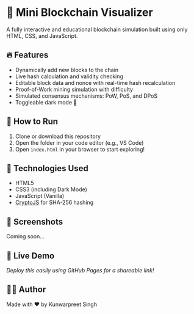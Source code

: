 # 🧱 Mini Blockchain Visualizer

A fully interactive and educational blockchain simulation built using only HTML, CSS, and JavaScript.

## 🔥 Features
- Dynamically add new blocks to the chain
- Live hash calculation and validity checking
- Editable block data and nonce with real-time hash recalculation
- Proof-of-Work mining simulation with difficulty
- Simulated consensus mechanisms: PoW, PoS, and DPoS
- Toggleable dark mode 🌙

## 🚀 How to Run

1. Clone or download this repository
2. Open the folder in your code editor (e.g., VS Code)
3. Open `index.html` in your browser to start exploring!

## 🧠 Technologies Used
- HTML5
- CSS3 (including Dark Mode)
- JavaScript (Vanilla)
- [CryptoJS](https://cdnjs.com/libraries/crypto-js) for SHA-256 hashing

## 📸 Screenshots
Coming soon...

## 📂 Live Demo
_Deploy this easily using GitHub Pages for a shareable link!_

## 👨‍💻 Author
Made with ❤️ by Kunwarpreet Singh
